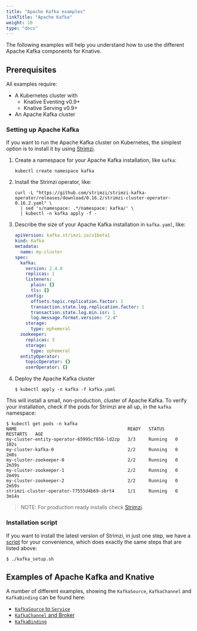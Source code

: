 ```yaml
---
title: "Apache Kafka examples"
linkTitle: "Apache Kafka"
weight: 10
type: "docs"
---
```


The following examples will help you understand how to use the different Apache
Kafka components for Knative.

## Prerequisites

All examples require:

- A Kubernetes cluster with
  - Knative Eventing v0.9+
  - Knative Serving v0.9+
- An Apache Kafka cluster

### Setting up Apache Kafka

If you want to run the Apache Kafka cluster on Kubernetes, the simplest option
is to install it by using [Strimzi](https://strimzi.io).

1. Create a namespace for your Apache Kafka installation, like `kafka`:
   ```shell
   kubectl create namespace kafka
   ```
1. Install the Strimzi operator, like:
   ```shell
   curl -L "https://github.com/strimzi/strimzi-kafka-operator/releases/download/0.16.2/strimzi-cluster-operator-0.16.2.yaml" \
     | sed 's/namespace: .*/namespace: kafka/' \
     | kubectl -n kafka apply -f -
   ```
1. Describe the size of your Apache Kafka installation in `kafka.yaml`, like:
   ```yaml
   apiVersion: kafka.strimzi.io/v1beta1
   kind: Kafka
   metadata:
     name: my-cluster
   spec:
     kafka:
       version: 2.4.0
       replicas: 1
       listeners:
         plain: {}
         tls: {}
       config:
         offsets.topic.replication.factor: 1
         transaction.state.log.replication.factor: 1
         transaction.state.log.min.isr: 1
         log.message.format.version: "2.4"
       storage:
         type: ephemeral
     zookeeper:
       replicas: 3
       storage:
         type: ephemeral
     entityOperator:
       topicOperator: {}
       userOperator: {}
   ```
1. Deploy the Apache Kafka cluster
   ```
   $ kubectl apply -n kafka -f kafka.yaml
   ```

This will install a small, non-production, cluster of Apache Kafka. To verify
your installation, check if the pods for Strimzi are all up, in the `kafka`
namespace:

```shell
$ kubectl get pods -n kafka
NAME                                          READY   STATUS    RESTARTS   AGE
my-cluster-entity-operator-65995cf856-ld2zp   3/3     Running   0          102s
my-cluster-kafka-0                            2/2     Running   0          2m8s
my-cluster-zookeeper-0                        2/2     Running   0          2m39s
my-cluster-zookeeper-1                        2/2     Running   0          2m49s
my-cluster-zookeeper-2                        2/2     Running   0          2m59s
strimzi-cluster-operator-77555d4b69-sbrt4     1/1     Running   0          3m14s
```

> NOTE: For production ready installs check [Strimzi](https://strimzi.io).

### Installation script

If you want to install the latest version of Strimzi, in just one step, we have
a [script](./kafka_setup.sh) for your convenience, which does exactly the same
steps that are listed above:

```shell
$ ./kafka_setup.sh
```

## Examples of Apache Kafka and Knative

A number of different examples, showing the `KafkaSource`, `KafkaChannel` and
`KafkaBinding` can be found here:

- [`KafkaSource` to `Service`](./source/README.md)
- [`KafkaChannel` and Broker](./channel/README.md)
- [`KafkaBinding`](./binding/README.md)
